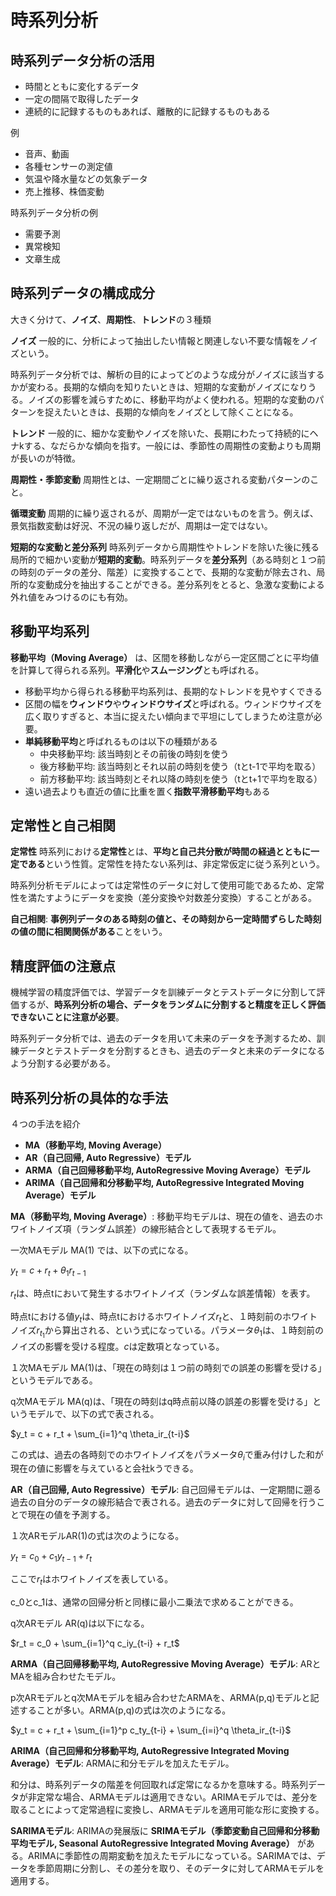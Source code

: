 <script type="text/javascript" async src="https://cdnjs.cloudflare.com/ajax/libs/mathjax/3.2.2/es5/tex-mml-chtml.min.js">
</script>
<script type="text/x-mathjax-config">
 MathJax.Hub.Config({
 tex2jax: {
 inlineMath: [['$', '$'] ],
 displayMath: [ ['$$','$$'], ["\\[","\\]"] ]
 }
 });
</script>

# 時系列分析

## 時系列データ分析の活用

- 時間とともに変化するデータ
- 一定の間隔で取得したデータ
- 連続的に記録するものもあれば、離散的に記録するものもある

例

- 音声、動画
- 各種センサーの測定値
- 気温や降水量などの気象データ
- 売上推移、株価変動

時系列データ分析の例

- 需要予測
- 異常検知
- 文章生成

## 時系列データの構成成分

大きく分けて、**ノイズ**、**周期性**、**トレンド**の３種類

**ノイズ** 一般的に、分析によって抽出したい情報と関連しない不要な情報をノイズという。

時系列データ分析では、解析の目的によってどのような成分がノイズに該当するかが変わる。長期的な傾向を知りたいときは、短期的な変動がノイズになりうる。ノイズの影響を減らすために、移動平均がよく使われる。短期的な変動のパターンを捉えたいときは、長期的な傾向をノイズとして除くことになる。

**トレンド** 一般的に、細かな変動やノイズを除いた、長期にわたって持続的にヘナkする、なだらかな傾向を指す。一般には、季節性の周期性の変動よりも周期が長いのが特徴。

**周期性・季節変動** 周期性とは、一定期間ごとに繰り返される変動パターンのこと。

**循環変動** 周期的に繰り返されるが、周期が一定ではないものを言う。例えば、景気指数変動は好況、不況の繰り返しだが、周期は一定ではない。

**短期的な変動と差分系列** 時系列データから周期性やトレンドを除いた後に残る局所的で細かい変動が**短期的変動**。時系列データを**差分系列**（ある時刻と１つ前の時刻のデータの差分、階差）に変換することで、長期的な変動が除去され、局所的な変動成分を抽出することができる。差分系列をとると、急激な変動による外れ値をみつけるのにも有効。

## 移動平均系列

**移動平均（Moving Average）** は、区間を移動しながら一定区間ごとに平均値を計算して得られる系列。**平滑化**や**スムージング**とも呼ばれる。

- 移動平均から得られる移動平均系列は、長期的なトレンドを見やすくできる
- 区間の幅を**ウィンドウ**や**ウィンドウサイズ**と呼ばれる。ウィンドウサイズを広く取りすぎると、本当に捉えたい傾向まで平坦にしてしまうため注意が必要。
- **単純移動平均**と呼ばれるものは以下の種類がある
  - 中央移動平均: 該当時刻とその前後の時刻を使う
  - 後方移動平均: 該当時刻とそれ以前の時刻を使う（tとt-1で平均を取る）
  - 前方移動平均: 該当時刻とそれ以降の時刻を使う（tとt+1で平均を取る）
- 遠い過去よりも直近の値に比重を置く**指数平滑移動平均**もある

## 定常性と自己相関

**定常性** 時系列における**定常性**とは、**平均と自己共分散が時間の経過とともに一定である**という性質。定常性を持たない系列は、非定常仮定に従う系列という。

時系列分析モデルによっては定常性のデータに対して使用可能であるため、定常性を満たすようにデータを変換（差分変換や対数差分変換）することがある。

**自己相関**: **事例列データのある時刻の値と、その時刻から一定時間ずらした時刻の値の間に相関関係がある**ことをいう。

## 精度評価の注意点

機械学習の精度評価では、学習データを訓練データとテストデータに分割して評価するが、**時系列分析の場合、データをランダムに分割すると精度を正しく評価できないことに注意が必要**。

時系列データ分析では、過去のデータを用いて未来のデータを予測するため、訓練データとテストデータを分割するときも、過去のデータと未来のデータになるよう分割する必要がある。

## 時系列分析の具体的な手法

４つの手法を紹介

- **MA（移動平均, Moving Average）**
- **AR（自己回帰, Auto Regressive）モデル**
- **ARMA（自己回帰移動平均, AutoRegressive Moving Average）モデル**
- **ARIMA（自己回帰和分移動平均, AutoRegressive Integrated Moving Average）モデル**

**MA（移動平均, Moving Average）**: 移動平均モデルは、現在の値を、過去のホワイトノイズ項（ランダム誤差）の線形結合として表現するモデル。

一次MAモデル MA(1) では、以下の式になる。

$y_t = c + r_t + \theta_1r_{t-1}$

$r_t$は、時点tにおいて発生するホワイトノイズ（ランダムな誤差情報）を表す。

時点tにおける値$y_t$は、時点tにおけるホワイトノイズ$r_t$と、１時刻前のホワイトノイズ$r_{t_1}$から算出される、という式になっている。パラメータ$\theta_1$は、１時刻前のノイズの影響を受ける程度。$c$は定数項となっている。

１次MAモデル MA(1)は、「現在の時刻は１つ前の時刻での誤差の影響を受ける」というモデルである。

q次MAモデル MA(q)は、「現在の時刻はq時点前以降の誤差の影響を受ける」というモデルで、以下の式で表される。

$y_t = c + r_t + \sum_{i=1}^q \theta_ir_{t-i}$

この式は、過去の各時刻でのホワイトノイズをパラメータ$\theta_i$で重み付けした和が現在の値に影響を与えていると会社kうできる。

**AR（自己回帰, Auto Regressive）モデル**: 自己回帰モデルは、一定期間に遡る過去の自分のデータの線形結合で表される。過去のデータに対して回帰を行うことで現在の値を予測する。

１次ARモデルAR(1)の式は次のようになる。

$y_t = c_0 + c_1y_{t-1} + r_t$

ここで$r_t$はホワイトノイズを表している。

c_0とc_1は、通常の回帰分析と同様に最小二乗法で求めることができる。

q次ARモデル AR(q)は以下になる。

$r_t = c_0 + \sum_{i=1}^q c_iy_{t-i} + r_t$

**ARMA（自己回帰移動平均, AutoRegressive Moving Average）モデル**: ARとMAを組み合わせたモデル。

p次ARモデルとq次MAモデルを組み合わせたARMAを、ARMA(p,q)モデルと記述することが多い。ARMA(p,q)の式は次のようになる。

$y_t = c + r_t + \sum_{i=1}^p c_ty_{t-i} + \sum_{i=i}^q \theta_ir_{t-i}$

**ARIMA（自己回帰和分移動平均, AutoRegressive Integrated Moving Average）モデル**: ARMAに和分モデルを加えたモデル。

和分は、時系列データの階差を何回取れば定常になるかを意味する。時系列データが非定常な場合、ARMAモデルは適用できない。ARIMAモデルでは、差分を取ることによって定常過程に変換し、ARMAモデルを適用可能な形に変換する。

**SARIMAモデル**: ARIMAの発展版に **SRIMAモデル（季節変動自己回帰和分移動平均モデル, Seasonal AutoRegressive Integrated Moving Average）** がある。ARIMAに季節性の周期変動を加えたモデルになっている。SARIMAでは、データを季節周期に分割し、その差分を取り、そのデータに対してARMAモデルを適用する。

